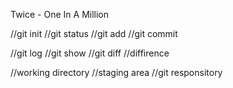 Twice - One In A Million

//git init
//git status
//git add
//git commit

//git log
//git show
//git diff //diffirence

//working directory
//staging area
//git responsitory